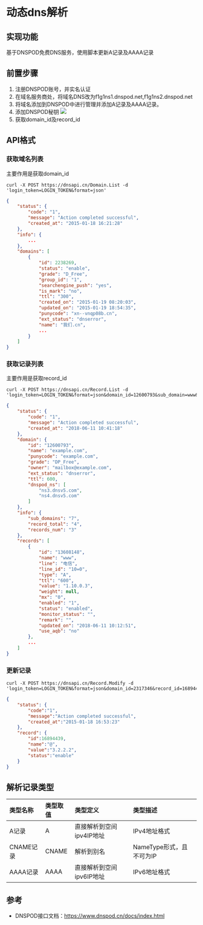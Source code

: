 # 动态dns解析

## 实现功能
基于DNSPOD免费DNS服务，使用脚本更新A记录及AAAA记录

## 前置步骤
1. 注册DNSPOD账号，并实名认证
2. 在域名服务商处，将域名DNS改为f1g1ns1.dnspod.net,f1g1ns2.dnspod.net
3. 将域名添加到DNSPOD中进行管理并添加A记录及AAAA记录。
4. 添加DNSPOD秘钥
![](http://qfbeps0qh.hb-bkt.clouddn.com/go/20200904015231.png)
5. 获取domain_id及record_id

## API格式
### 获取域名列表
主要作用是获取domain_id
```shell
curl -X POST https://dnsapi.cn/Domain.List -d 'login_token=LOGIN_TOKEN&format=json'
```
```json
{
    "status": {
        "code": "1",
        "message": "Action completed successful",
        "created_at": "2015-01-18 16:21:28"
    },
    "info": {
        ...
    },
    "domains": [
        {
            "id": 2238269,
            "status": "enable",
            "grade": "D_Free",
            "group_id": "1",
            "searchengine_push": "yes",
            "is_mark": "no",
            "ttl": "300",
            "created_on": "2015-01-19 08:20:03",
            "updated_on": "2015-01-19 18:54:35",
            "punycode": "xn--vnqp08b.cn",
            "ext_status": "dnserror",
            "name": "我们.cn",
            ...
        }
    ]
}
```

### 获取记录列表
主要作用是获取record_id
```shell
curl -X POST https://dnsapi.cn/Record.List -d 'login_token=LOGIN_TOKEN&format=json&domain_id=12600793&sub_domain=www&record_type=A&offset=0&length=3'
```
```json
{
    "status": {
        "code": "1",
        "message": "Action completed successful",
        "created_at": "2018-06-11 10:41:18"
    },
    "domain": {
        "id": "12600793",
        "name": "example.com",
        "punycode": "example.com",
        "grade": "DP_Free",
        "owner": "mailbox@example.com",
        "ext_status": "dnserror",
        "ttl": 600,
        "dnspod_ns": [
            "ns3.dnsv5.com",
            "ns4.dnsv5.com"
        ]
    },
    "info": {
        "sub_domains": "7",
        "record_total": "4",
        "records_num": "3"
    },
    "records": [
        {
            "id": "13608148",
            "name": "www",
            "line": "电信",
            "line_id": "10=0",
            "type": "A",
            "ttl": "600",
            "value": "1.10.0.3",
            "weight": null,
            "mx": "0",
            "enabled": "1",
            "status": "enabled",
            "monitor_status": "",
            "remark": "",
            "updated_on": "2018-06-11 10:12:51",
            "use_aqb": "no"
        },
        ...
    ]
}
```

### 更新记录
```shell
curl -X POST https://dnsapi.cn/Record.Modify -d 'login_token=LOGIN_TOKEN&format=json&domain_id=2317346&record_id=16894439&sub_domain=www&value=3.2.2.2&record_type=A&record_line_id=10%3D0'
```
```json
{
    "status": {
        "code":"1",
        "message":"Action completed successful",
        "created_at":"2015-01-18 16:53:23"
    },
    "record": {
        "id":16894439,
        "name":"@",
        "value":"3.2.2.2",
        "status":"enable"
    }
}
```
## 解析记录类型

| 类型名称     | 类型取值       | 类型定义                                                     | 类型描述                                                     |
| :--------  | :----------- | :----------------------------------------------------------- | :----------------------------------------------------------- |
| A记录       | A            | 直接解析到空间ipv4IP地址           | IPv4地址格式                                                 |
| CNAME记录   | CNAME        | 解析到别名 | NameType形式，且不可为IP                                     |
| AAAA记录    | AAAA         | 直接解析到空间ipv6IP地址           | IPv6地址格式                                                 |

## 参考
* DNSPOD接口文档：https://www.dnspod.cn/docs/index.html